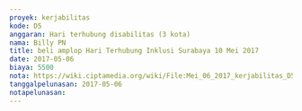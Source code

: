 ```yaml
---
proyek: kerjabilitas
kode: D5
anggaran: Hari terhubung disabilitas (3 kota)
nama: Billy PN
title: beli amplop Hari Terhubung Inklusi Surabaya 10 Mei 2017
date: 2017-05-06
biaya: 5500
nota: https://wiki.ciptamedia.org/wiki/File:Mei_06_2017_kerjabilitas_D5_beli_amplop_billy.jpg
tanggalpelunasan: 2017-05-06
notapelunasan:
---
```

